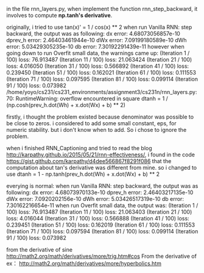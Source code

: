 in the file rnn_layers.py, when implement the function rnn_step_backward, it involves to compute **np.tanh's derivative**. 

originally, i tried to use 
        tan(x)' = 1 / cos(x) ** 2
when run Vanilla RNN: step backward, the output was as following:
        dx error:  4.68073056857e-10
        dprev_h error:  2.46403461944e-10
  dWx error:  7.09199180589e-10
  dWh error:  5.03429305235e-10
  db error:  7.30192291439e-11
however when going down to run Overfit small data, the warnings came up:
  (Iteration 1 / 100) loss: 76.913487
  (Iteration 11 / 100) loss: 21.063424
  (Iteration 21 / 100) loss: 4.016050
  (Iteration 31 / 100) loss: 0.566892
  (Iteration 41 / 100) loss: 0.239450
  (Iteration 51 / 100) loss: 0.162021
  (Iteration 61 / 100) loss: 0.111553
  (Iteration 71 / 100) loss: 0.097595
  (Iteration 81 / 100) loss: 0.099114
  (Iteration 91 / 100) loss: 0.073982
  /home/yoyo/cs231/cs231_environments/assignment3/cs231n/rnn_layers.py:70: RuntimeWarning: overflow encountered in square
  dtanh = 1 / (np.cosh(prev_h.dot(Wh) + x.dot(Wx) + b) ** 2)
  
firstly, i thought the problem existed because denominator was possible to be close to zeros. i considered to add some small 
constant, eps, for numeric stability. but i don't know when to add. So i chose to ignore the problem. 

when i finished RNN_Captioning and tried to read the blog  http://karpathy.github.io/2015/05/21/rnn-effectiveness/, i found 
in the code https://gist.github.com/karpathy/d4dee566867f8291f086 that the computation about tan's derivative was different 
from mine. so i changed to use dtanh = 1 - np.tanh(prev_h.dot(Wh) + x.dot(Wx) + b) ** 2

everying is normal:
when run Vanilla RNN: step backward, the output was as following:
  dx error:  4.68073970133e-10
  dprev_h error:  2.46403217135e-10
  dWx error:  7.0920202156e-10
  dWh error:  5.03426517319e-10
  db error:  7.30162216654e-11
when run Overfit small data, the output was:
  (Iteration 1 / 100) loss: 76.913487
  (Iteration 11 / 100) loss: 21.063403
  (Iteration 21 / 100) loss: 4.016044
  (Iteration 31 / 100) loss: 0.566888
  (Iteration 41 / 100) loss: 0.239451
  (Iteration 51 / 100) loss: 0.162019
  (Iteration 61 / 100) loss: 0.111553
  (Iteration 71 / 100) loss: 0.097594
  (Iteration 81 / 100) loss: 0.099114
  (Iteration 91 / 100) loss: 0.073982
  
from the derivative of sine  
  http://math2.org/math/derivatives/more/trig.htm#cos
From the derivative of ex：
  http://math2.org/math/derivatives/more/hyperbolics.htm
